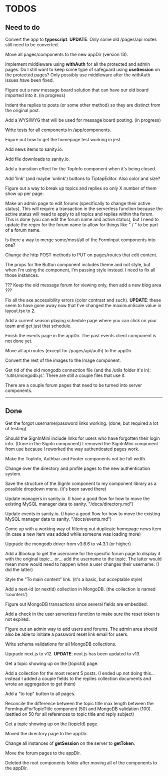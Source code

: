 # TODOS

## Need to do

Convert the app to **typescript**. **UPDATE**: Only some old /pages/api routes still need to be converted.

Move all pages/components to the new appDir (version 13).

Implement middleware using **withAuth** for all the protected and admin pages. Do I still want to keep some type of safeguard using **useSession** on the protected pages? Only possibly use middleware after the withAuth issues have been fixed.

Figure out a new message board solution that can have our old board imported into it. (in progress)

Indent the replies to posts (or some other method) so they are distinct from the original post.

Add a WYSIWYG that will be used for message board posting. (in progress)

Write tests for all components in /app/components.

Figure out how to get the homepage test working in jest.

Add news items to sanity.io.

Add file downloads to sanity.io.

Add a transition effect for the TopInfo component when it's being closed.

Add 'link' (and maybe 'unlink') buttons to TiptapEditor. Also color and size?

Figure out a way to break up topics and replies so only X number of them show up per page.

Make an admin page to edit forums (specifically to change their active status). This will require a transaction in the serverless function because the active status will need to apply to all topics and replies within tha forum. This is done (you can edit the forum name and active status), but I need to update the regex for the forum name to allow for things like " / " to be part of a forum name.

Is there a way to merge some/most/all of the FormInput components into one?

Change the http POST methods to PUT on pages/routes that edit content.

The props for the Button component includes theme and not style, but when I'm using the component, I'm passing style instead. I need to fix all those instances.

??? Keep the old message forum for viewing only, then add a new blog area ???

Fix all the axe accessibility errors (color contrast and such). **UPDATE**: these seem to have gone away now that I've changed the maximumScale value in layout.tsx to 2.

Add a current season playing schedule page where you can click on your team and get just that schedule.

Finish the events page in the appDir. The past events client component is not done yet.

Move all api routes (except for /pages/api/auth) to the appDir.

Convert the rest of the images to the Image component.

Get rid of the old mongodb connection file (and the /utils folder it's in): '/utils/mongodb.js'. There are still a couple files that use it.

There are a couple forum pages that need to be turned into server components.

---

## Done

Get the forgot username/password links working. (done, but required a lot of testing)

Should the SignInMini include links for users who have forgotten their login info. (Done in the SignIn component) I removed the SignInMini component from use because I reworked the way authenticated pages work.

Make the TopInfo, Authbar and Footer components not be full width.

Change over the directory and profile pages to the new authentication system.

Save the structure of the SignIn component to my component library as a possible dropdown menu. (it's been saved there)

Update managers in sanity.io. (I have a good flow for how to move the existing MySQL manager data to sanity. "/docs/directory.md")

Update events in sanity.io. (I have a good flow for how to move the existing MySQL manager data to sanity. "/docs/events.md")

Come up with a working way of filtering out duplicate homepage news item (in case a new item was added while someone was loading more)

Upgrade the mongodb driver from v3.6.6 to v4.3.1 (or higher)

Add a $lookup to get the username for the specific forum page to display it with the original topic... or... add the username to the topic. The latter would mean more would need to happen when a user changes their username. (I did the latter)

Style the "To main content" link. (it's a basic, but acceptable style)

Add a next-id (or nextId) collection in MongoDB. (the collection is named 'counters')

Figure out MongoDB transactions since several fields are embedded.

Add a check in the user serverless function to make sure the reset token is not expired.

Figure out an admin way to add users and forums. The admin area should also be able to initiate a password reset link email for users.

Write schema validations for all MongoDB collections.

Upgrade next.js to v12. **UPDATE**: next.js has been updated to v13.

Get a topic showing up on the [topicId] page.

Add a collection for the most recent 5 posts. (I ended up not doing this... instead I added a couple fields to the replies collection documents and wrote an aggregation to get them)

Add a "to top" button to all pages.

Reconcile the difference between the topic title max length between the FormInputForTopicTitle component (50) and MongoDB validation (100). (settled on 50 for all references to topic title and reply subject)

Get a topic showing up on the [topicId] page.

Moved the directory page to the appDir.

Change all instances of **getSession** on the server to **getToken**.

Move the forum pages to the appDir.

Deleted the root components folder after moving all of the components to the appDir.